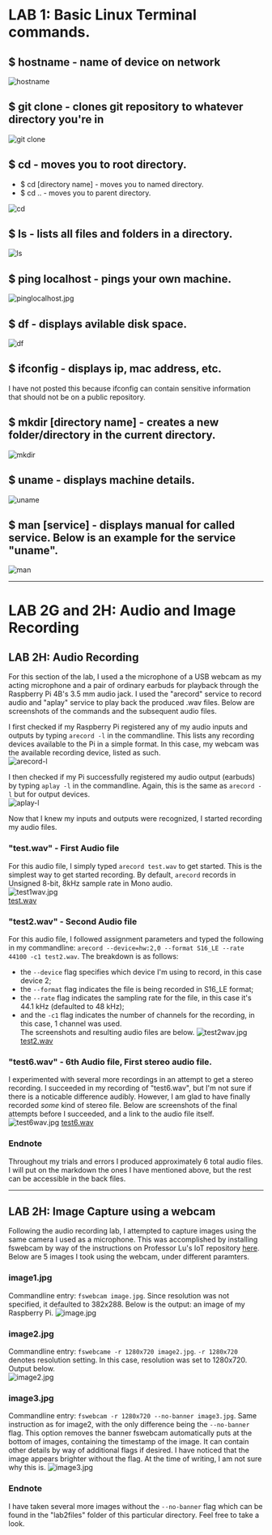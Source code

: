 
# LAB 1: Basic Linux Terminal commands.  

## $ hostname - name of device on network  
![hostname](lab1_images/hostname.jpg)  

## $ git clone - clones git repository to whatever directory you're in  
![git clone](lab1_images/gitclone.jpg)  

## $ cd - moves you to root directory.
- $ cd [directory name] - moves you to named directory.  
- $ cd .. - moves you to parent directory. 
 
![cd](lab1_images/cd..ls.jpg)  

## $ ls - lists all files and folders in a directory.  
![ls](lab1_images/ls_and_mv.jpg)  

## $ ping localhost - pings your own machine.
![pinglocalhost.jpg](lab1_images/pinglocalhost.jpg)  

## $ df - displays avilable disk space.  
![df](lab1_images/df.jpg)  

## $ ifconfig - displays ip, mac address, etc. 
I have not posted this because ifconfig can contain sensitive information that should not be on a public repository.  

## $ mkdir [directory name] - creates a new folder/directory in the current directory. 
![mkdir](lab1_images/mkdir.jpg)  

## $ uname - displays machine details.
![uname](lab1_images/uname.jpg)  

## $ man [service] - displays manual for called service. Below is an example for the service "uname".
![man](lab1_images/man.jpg)  

---  
# LAB 2G and 2H: Audio and Image Recording  
## LAB 2H: Audio Recording 
For this section of the lab, I used a the microphone of a USB webcam as my acting microphone and a pair of ordinary earbuds for playback through the Raspberry Pi 4B's 3.5 mm audio jack. I used the "arecord" service to record audio and "aplay" service to play back the produced .wav files. Below are screenshots of the commands and the subsequent audio files.

I first checked if my Raspberry Pi registered any of my audio inputs and outputs by typing `arecord -l` in the commandline. This lists any recording devices available to the Pi in a simple format. In this case, my webcam was the available recording device, listed as such.  
![arecord-l](lab2files/arecord-l.jpg)  

I then checked if my Pi successfully registered my audio output (earbuds) by typing `aplay -l` in the commandline. Again, this is the same as `arecord -l` but for output devices.  
![aplay-l](lab2files/aplay-l.jpg)  

Now that I knew my inputs and outputs were recognized, I started recording my audio files.

### "test.wav" - First Audio file
For this audio file, I simply typed `arecord test.wav` to get started. This is the simplest way to get started recording. By default, `arecord` records in Unsigned 8-bit, 8kHz sample rate in Mono audio.  
![test1wav.jpg](lab2files/test1wav.jpg)  
[test.wav](lab2files/test.wav)

### "test2.wav" - Second Audio file
For this audio file, I followed assignment parameters and typed the following in my commandline: 
`arecord --device=hw:2,0 --format S16_LE --rate 44100 -c1 test2.wav`. 
The breakdown is as follows: 
 - the `--device` flag specifies which device I'm using to record, in this case device 2; 
 - the `--format` flag indicates the file is being recorded in S16_LE format; 
 - the `--rate` flag indicates the sampling rate for the file, in this case it's 44.1 kHz (defaulted to 48 kHz);
 - and the `-c1` flag indicates the number of channels for the recording, in this case, 1 channel was used.  
The screenshots and resulting audio files are below.
![test2wav.jpg](lab2files/test2wav.jpg) 
[test2.wav](lab2files/test2.wav) 

### "test6.wav" - 6th Audio file, First stereo audio file.  
I experimented with several more recordings in an attempt to get a stereo recording. I succeeded in my recording of "test6.wav", but I'm not sure if there is a noticable difference audibly. However, I am glad to have finally recorded *some* kind of stereo file. Below are screenshots of the final attempts before I succeeded, and a link to the audio file itself. 
![test6wav.jpg](lab2files/test6wav.jpg)
[test6.wav](lab2files/test6.wav)

### Endnote
Throughout my trials and errors I produced approximately 6 total audio files. I will put on the markdown the ones I have mentioned above, but the rest can be accessible in the back files.

---
## LAB 2H: Image Capture using a webcam 
Following the audio recording lab, I attempted to capture images using the same camera I used as a microphone. This was accomplished by installing fswebcam by way of the instructions on Professor Lu's IoT repository [here](https://github.com/kevinwlu/iot/tree/master/lesson2#connect-a-usb-webcam-to-raspberry-pi-install-fswebcam-and-save-images). Below are 5 images I took using the webcam, under different paramters.

### image1.jpg
Commandline entry: `fswebcam image.jpg`. Since resolution was not specified, it defaulted to 382x288. Below is the output: an image of my Raspberry Pi.
![image.jpg](lab2files/image.jpg)

### image2.jpg
Commandline entry: `fswebcame -r 1280x720 image2.jpg`. `-r 1280x720` denotes resolution setting. In this case, resolution was set to 1280x720. Output below.  
![image2.jpg](lab2files/image2.jpg)

### image3.jpg
Commandline entry: `fswebcam -r 1280x720 --no-banner image3.jpg`. Same instruction as for image2, with the only difference being the `--no-banner` flag. This option removes the banner fswebcam automatically puts at the bottom of images, containing the timestamp of the image. It can contain other details by way of additional flags if desired. I have noticed that the image appears brighter without the flag. At the time of writing, I am not sure why this is.
![image3.jpg](lab2files/image3.jpg)

### Endnote
I have taken several more images without the `--no-banner` flag which can be found in the "lab2files" folder of this particular directory. Feel free to take a look.

